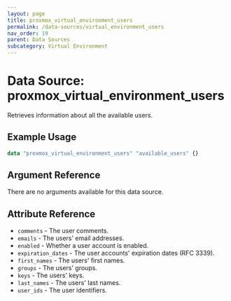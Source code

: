 ```yaml
---
layout: page
title: proxmox_virtual_environment_users
permalink: /data-sources/virtual_environment_users
nav_order: 19
parent: Data Sources
subcategory: Virtual Environment
---
```


# Data Source: proxmox_virtual_environment_users

Retrieves information about all the available users.

## Example Usage

```terraform
data "proxmox_virtual_environment_users" "available_users" {}
```

## Argument Reference

There are no arguments available for this data source.

## Attribute Reference

- `comments` - The user comments.
- `emails` - The users' email addresses.
- `enabled` - Whether a user account is enabled.
- `expiration_dates` - The user accounts' expiration dates (RFC 3339).
- `first_names` - The users' first names.
- `groups` - The users' groups.
- `keys` - The users' keys.
- `last_names` - The users' last names.
- `user_ids` - The user identifiers.
